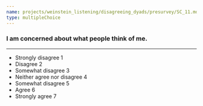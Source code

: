 ```yaml
---
name: projects/weinstein_listening/disagreeing_dyads/presurvey/SC_11.md
type: multipleChoice
---
```


### I am concerned about what people think of me.

---

- Strongly disagree 1
- Disagree 2
- Somewhat disagree 3
- Neither agree nor disagree 4
- Somewhat disagree 5
- Agree 6
- Strongly agree 7
